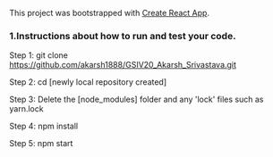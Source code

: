 This project was bootstrapped with [Create React App](https://github.com/facebook/create-react-app).

### 1.Instructions about how to run and test your code.
Step 1:
git clone https://github.com/akarsh1888/GSIV20_Akarsh_Srivastava.git

Step 2:
cd [newly local repository created]

Step 3: 
Delete the [node_modules] folder and any 'lock' files such as yarn.lock

Step 4: 
npm install

Step 5:
npm start
